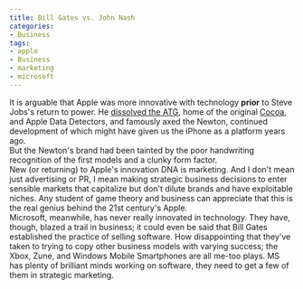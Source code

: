 ```yaml
---
title: Bill Gates vs. John Nash
categories:
- Business
tags:
- apple
- Business
- marketing
- microsoft
---
```


It is arguable that Apple was more innovative with technology **prior** to Steve Jobs's return to power.  He [dissolved the ATG][1], home of the original [Cocoa][2], and Apple Data Detectors, and famously axed the Newton, continued development of which might have given us the iPhone as a platform years ago.  
But the Newton's brand had been tainted by the poor handwriting recognition of the first models and a clunky form factor.  
New (or returning) to Apple's innovation DNA is marketing.  And I don't mean just advertising or PR, I mean making strategic business decisions to enter sensible markets that capitalize but don't dilute brands and have exploitable niches.  Any student of game theory and business can appreciate that this is the real genius behind the 21st century's Apple.  
Microsoft, meanwhile, has never really innovated in technology.  They have, though, blazed a trail in business; it could even be said that Bill Gates established the practice of selling software.  How disappointing that they've taken to trying to copy other business models with varying success; the Xbox, Zune, and Windows Mobile Smartphones are all me-too plays.  MS has plenty of brilliant minds working on software, they need to get a few of them in strategic marketing.

   [1]: http://news.com.com/Apple+shutters+Advanced+Technology+Group/2100-1001_3-203996.html
   [2]: http://db.tidbits.com/article/05437

